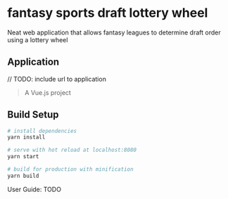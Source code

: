 # fantasy sports draft lottery wheel

Neat web application that allows fantasy leagues to determine draft order using a lottery wheel

## Application
// TODO: include url to application

> A Vue.js project

## Build Setup

``` bash
# install dependencies
yarn install

# serve with hot reload at localhost:8080
yarn start

# build for production with minification
yarn build

```

User Guide:
TODO

